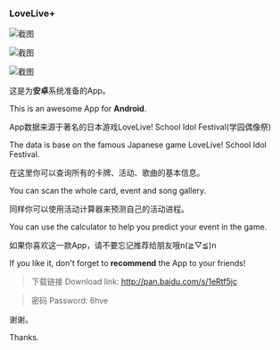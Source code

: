 ### LoveLive+

![截图](http://imgsrc.baidu.com/forum/w%3D580/sign=2d50f394b5119313c743ffb855380c10/425edbfaaf51f3deca9c843293eef01f3a297906.jpg)

![截图](http://imgsrc.baidu.com/forum/w%3D580/sign=da04a4c929dda3cc0be4b82831e83905/d66bfb54564e9258403bbbb89b82d158ccbf4e25.jpg)

![截图](http://imgsrc.baidu.com/forum/w%3D580/sign=eb643cce59df8db1bc2e7c6c3923dddb/98589f12c8fcc3ce74f9f4659545d688d43f2077.jpg)

这是为**安卓**系统准备的App。

This is an awesome App for **Android**.

App数据来源于著名的日本游戏LoveLive! School Idol Festival(学园偶像祭)

The data is base on the famous Japanese game LoveLive! School Idol Festival.

在这里你可以查询所有的卡牌、活动、歌曲的基本信息。

You can scan the whole card, event and song gallery.

同样你可以使用活动计算器来预测自己的活动进程。

You can use the calculator to help you predict your event in the game.

如果你喜欢这一款App，请不要忘记推荐给朋友哦n(≧▽≦)n

If you like it, don't forget to **recommend** the App to your friends!

> 下载链接
> Download link: 
> http://pan.baidu.com/s/1eRtf5jc

> 密码
> Password: 
> 6hve

谢谢。

Thanks.

